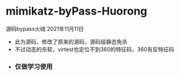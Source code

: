 # mimikatz-byPass-Huorong
源码bypass火绒 2021年11月11日
- 此为源码，修改了原来的源码，源码级静态免杀
- 不过动态的杀软，virtest也定位不到360的特征码，360有反特征码
- ### 仅做学习使用

